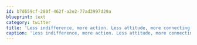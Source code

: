 ```yaml
---
id: b7d659cf-280f-462f-a2e2-77ad3997d29a
blueprint: text
category: twitter
title: 'Less indifference, more action. Less attitude, more connecting.'
caption: 'Less indifference, more action. Less attitude, more connecting.'
---
```

